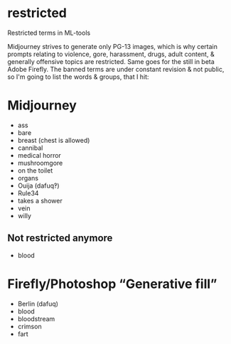 # restricted
Restricted terms in ML-tools

Midjourney strives to generate only PG-13 images, which is why certain prompts relating to violence, gore, harassment, drugs, adult content, & generally offensive topics are restricted. Same goes for the still in beta Adobe Firefly.
The banned terms are under constant revision & not public, so I'm going to list the words & groups, that I hit:

# Midjourney
- ass
- bare 
- breast (chest is allowed)
- cannibal
- medical horror
- mushroomgore
- on the toilet
- organs 
- Ouija (dafuq‽)
- Rule34
- takes a shower
- vein
- willy

## Not restricted anymore
- blood


# Firefly/Photoshop “Generative fill”
- Berlin (dafuq) 
- blood
- bloodstream 
- crimson
- fart
